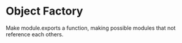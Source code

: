 # Object Factory
Make module.exports a function, making possible modules that not reference each others.
